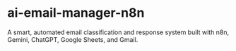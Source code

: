 # ai-email-manager-n8n
A smart, automated email classification and response system built with n8n, Gemini, ChatGPT, Google Sheets, and Gmail.
